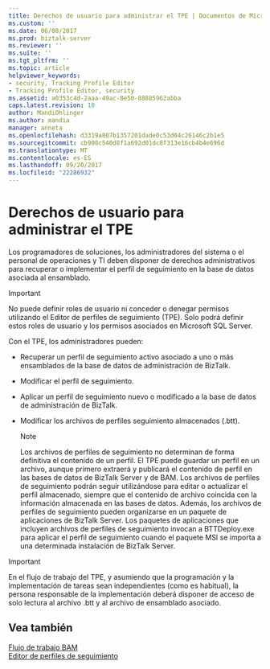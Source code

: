 ```yaml
---
title: Derechos de usuario para administrar el TPE | Documentos de Microsoft
ms.custom: ''
ms.date: 06/08/2017
ms.prod: biztalk-server
ms.reviewer: ''
ms.suite: ''
ms.tgt_pltfrm: ''
ms.topic: article
helpviewer_keywords:
- security, Tracking Profile Editor
- Tracking Profile Editor, security
ms.assetid: a0353c4d-2aaa-49ac-8e50-88885962abba
caps.latest.revision: 10
author: MandiOhlinger
ms.author: mandia
manager: anneta
ms.openlocfilehash: d3319a807b1357201dade0c53d04c26146c2b1e5
ms.sourcegitcommit: cb908c540d8f1a692d01dc8f313e16cb4b4e696d
ms.translationtype: MT
ms.contentlocale: es-ES
ms.lasthandoff: 09/20/2017
ms.locfileid: "22286932"
---
```

# <a name="user-rights-for-managing-tpe"></a>Derechos de usuario para administrar el TPE
Los programadores de soluciones, los administradores del sistema o el personal de operaciones y TI deben disponer de derechos administrativos para recuperar o implementar el perfil de seguimiento en la base de datos asociada al ensamblado.  
  
> [!IMPORTANT]
>  No puede definir roles de usuario ni conceder o denegar permisos utilizando el Editor de perfiles de seguimiento (TPE). Solo podrá definir estos roles de usuario y los permisos asociados en Microsoft SQL Server.  
  
 Con el TPE, los administradores pueden:  
  
-   Recuperar un perfil de seguimiento activo asociado a uno o más ensamblados de la base de datos de administración de BizTalk.  
  
-   Modificar el perfil de seguimiento.  
  
-   Aplicar un perfil de seguimiento nuevo o modificado a la base de datos de administración de BizTalk.  
  
-   Modificar los archivos de perfiles seguimiento almacenados (.btt).  
  
    > [!NOTE]
    >  Los archivos de perfiles de seguimiento no determinan de forma definitiva el contenido de un perfil. El TPE puede guardar un perfil en un archivo, aunque primero extraerá y publicará el contenido de perfil en las bases de datos de BizTalk Server y de BAM. Los archivos de perfiles de seguimiento podrán seguir utilizándose para editar o actualizar el perfil almacenado, siempre que el contenido de archivo coincida con la información almacenada en las bases de datos. Además, los archivos de perfiles de seguimiento pueden organizarse en un paquete de aplicaciones de BizTalk Server. Los paquetes de aplicaciones que incluyen archivos de perfiles de seguimiento invocan a BTTDeploy.exe para aplicar el perfil de seguimiento cuando el paquete MSI se importa a una determinada instalación de BizTalk Server.  
  
> [!IMPORTANT]
>  En el flujo de trabajo del TPE, y asumiendo que la programación y la implementación de tareas sean independientes (como es habitual), la persona responsable de la implementación deberá disponer de acceso de solo lectura al archivo .btt y al archivo de ensamblado asociado.  
  
## <a name="see-also"></a>Vea también  
 [Flujo de trabajo BAM](../core/bam-workflow.md)   
 [Editor de perfiles de seguimiento](../core/tracking-profile-editor.md)